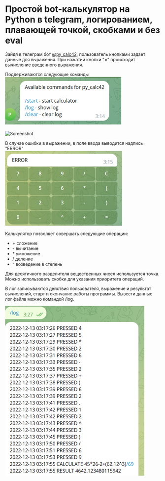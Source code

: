 Простой bot-калькулятор на Python в telegram, логированием, плавающей точкой, скобками и без eval
=========================================

Зайдя в телеграм бот [@py_calc42](https://t.me/py_calc42_bot), пользователь кнопками задает данные для выражения. При нажатии кнопки "=" происходит вычисление введенного выражения.

Поддерживаются следующие команды
![Screenshot](help.png)

![Screenshot](howto.gif)

В случае ошибки в выражении, в поле ввода выводится надпись "ERROR"  
![Screenshot](error.png)

Калькулятор позволяет совершать следующие операции:

- \+ сложение
- \- вычитание
- \* умножение
- / деление
- ^ возведение в степень

Для десятичного разделителя вещественных чисел используется точка. Можно использовать скобки для указания приоритета операций.

В лог записываются действия пользователя, выражение и результат вычислений, старт и окончание работы программы. Вывести данные лог файла можно командой /log.

![Screenshot](logfile.png)

